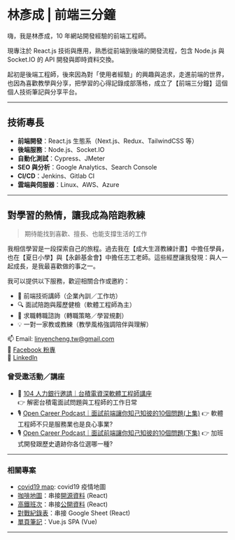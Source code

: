 <!--
**LinYenCheng/LinYenCheng** is a ✨ _special_ ✨ repository because its `README.md` (this file) appears on your GitHub profile.

Here are some ideas to get you started:

- 🔭 I’m currently working on ...
- 🌱 I’m currently learning ...
- 👯 I’m looking to collaborate on ...
- 🤔 I’m looking for help with ...
- 💬 Ask me about ...
- 📫 How to reach me: ...
- 😄 Pronouns: ...
- ⚡ Fun fact: ...
-->

# 林彥成 | 前端三分鐘

嗨，我是林彥成，10 年網站開發經驗的前端工程師。

現專注於 React.js 技術與應用，熟悉從前端到後端的開發流程，包含 Node.js 與 Socket.IO 的 API 開發與即時資料交換。

起初是後端工程師，後來因為對「使用者經驗」的興趣與追求，走進前端的世界，也因為喜歡教學與分享，把學習的心得記錄成部落格，成立了【前端三分鐘】這個個人技術筆記與分享平台。

---

## 技術專長

- **前端開發**：React.js 生態系（Next.js、Redux、TailwindCSS 等）
- **後端服務**：Node.js、Socket.IO
- **自動化測試**：Cypress、JMeter
- **SEO 與分析**：Google Analytics、Search Console
- **CI/CD**：Jenkins、Gitlab CI
- **雲端與伺服器**：Linux、AWS、Azure

---

## 對學習的熱情，讓我成為陪跑教練

> 期待能找到喜歡、擅長、也能支撐生活的工作

我相信學習是一段探索自己的旅程。過去我在【成大生涯教練計畫】中擔任學員，也在【夏日小學】與【永齡基金會】中擔任志工老師。這些經歷讓我發現：與人一起成長，是我最喜歡做的事之一。

我可以提供以下服務，歡迎相關合作或邀約：

- 🌱 前端技術講師（企業內訓／工作坊）
- 🔍 面試陪跑與履歷健檢（軟體工程師為主）
- 🎯 求職轉職諮詢（轉職策略／學習規劃）
- 💡 一對一家教或教練（教學風格強調陪伴與理解）

📫 Email: [linyencheng.tw@gmail.com](mailto:linyencheng.tw@gmail.com)  
🔗 [Facebook 粉專](https://www.facebook.com/linyencheng.3mins)  
🔗 [LinkedIn](https://www.linkedin.com/in/linyencheng/)

### 曾受邀活動／講座

- 🎤 [104 人力銀行邀請｜台積電資深軟體工程師講座](https://meet.104.com.tw/event/418d1f95-93dd-488d-814a-835ad2158a33)  
  👉 解密台積電面試問題與工程師的工作日常
- 🎙️ [Open Career Podcast｜面試前端讓你知己知彼的10個問題(上集)](https://open.spotify.com/episode/2ZoETkf4dL6P4ipXKmqcI2)
  👉 軟體工程師不只是服務業也是良心事業?
- 🎙️ [Open Career Podcast｜面試前端讓你知己知彼的10個問題(下集)](https://open.spotify.com/episode/2VtekkwgFBcxTgg4alCIUE)
  👉 加班式開發跟歷史遺跡你各位選哪一種?
---


### 相關專案

- [covid19 map][covid19 map]: covid19 疫情地圖
- [咖啡地圖][coffee map]：串接[開源資料][cafenomad] (React)
- [高鐵班次][thsr]：串接[公開資料](https://ptx.transportdata.tw/MOTC/Swagger/#/THSRApi) (React)
- [對戰紀錄表][pokemon competition]：串接 Google Sheet (React)
- [單頁筆記][vue js note]：Vue.js SPA (Vue)

---

[google marketing]: https://goo.gl/wfyrkV
[online classroom]: https://onlineclassroomdaily.liangshishu.com
[lucky draw]: https://luckydraw.liangshishu.com/
[friendly hotel]: https://ourhotel.azurewebsites.net/
[friendly hotel registration system]: https://ourcitylovewebapps.azurewebsites.net/hotelapp/
[web gis sdk]: http://map.polstargps.com/polnavMapAPI/
[web gis]: http://map.polstargps.com/demo/
[saipa website]: http://saipa.polstargps.com/
[kia website]: http://kia.polstargps.com/
[hyundai website]: http://hyundai.polstargps.com
[medicare]: https://www.health.ntpc.gov.tw/medi
[wisdom bank]: https://wisdombank.liangshishu.com/
[literati cafe]: https://literaticafe.liangshishu.com/
[hiring]: https://hiring.liangshishu.com/
[cafe shift]: https://cafeshiftarrangement.liangshishu.com
[thsr]: https://linyencheng.github.io/thsr-app
[vue js note]: https://linyencheng.github.io/vue-note
[coffee map]: https://linyencheng.github.io/coffee-map
[pokemon competition]: https://linyencheng.github.io/pokemon-competition
[cafenomad]: https://cafenomad.tw/developers/docs/v1.2
[covid19 map]: https://linyencheng.github.io/virus-and-where-to-find-them/
